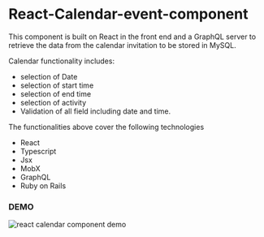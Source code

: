 # React-Calendar-event-component
This component is built on React in the front end and a GraphQL server to retrieve the data from the calendar invitation to be  stored in MySQL.

Calendar functionality includes:

- selection of Date
- selection of start time
- selection of end time
- selection of activity
- Validation of all field including date and time.


The functionalities above cover the following technologies

- React
- Typescript
- Jsx
- MobX
- GraphQL
- Ruby on Rails


### DEMO


![react calendar component demo](https://user-images.githubusercontent.com/18531035/28682245-275de36c-72ca-11e7-8f1a-599de4e56d0e.gif)





